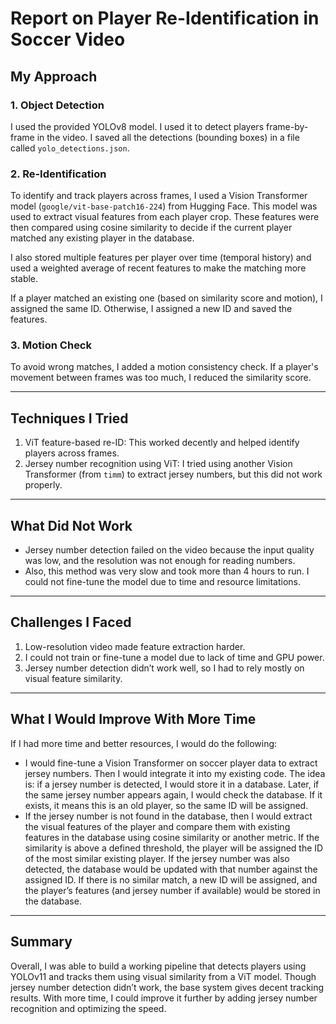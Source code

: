 # Report on Player Re-Identification in Soccer Video

## My Approach

### 1. Object Detection  
I used the provided YOLOv8 model. I used it to detect players frame-by-frame in the video. I saved all the detections (bounding boxes) in a file called `yolo_detections.json`.

### 2. Re-Identification  
To identify and track players across frames, I used a Vision Transformer model (`google/vit-base-patch16-224`) from Hugging Face. This model was used to extract visual features from each player crop. These features were then compared using cosine similarity to decide if the current player matched any existing player in the database.

I also stored multiple features per player over time (temporal history) and used a weighted average of recent features to make the matching more stable.

If a player matched an existing one (based on similarity score and motion), I assigned the same ID. Otherwise, I assigned a new ID and saved the features.

### 3. Motion Check  
To avoid wrong matches, I added a motion consistency check. If a player's movement between frames was too much, I reduced the similarity score.

---

## Techniques I Tried

1. ViT feature-based re-ID: This worked decently and helped identify players across frames.  
2. Jersey number recognition using ViT: I tried using another Vision Transformer (from `timm`) to extract jersey numbers, but this did not work properly.

---

## What Did Not Work

- Jersey number detection failed on the video because the input quality was low, and the resolution was not enough for reading numbers.  
- Also, this method was very slow and took more than 4 hours to run. I could not fine-tune the model due to time and resource limitations.

---

## Challenges I Faced

1. Low-resolution video made feature extraction harder.  
2. I could not train or fine-tune a model due to lack of time and GPU power.  
3. Jersey number detection didn’t work well, so I had to rely mostly on visual feature similarity.

---

## What I Would Improve With More Time

If I had more time and better resources, I would do the following:

- I would fine-tune a Vision Transformer on soccer player data to extract jersey numbers. Then I would integrate it into my existing code. The idea is: if a jersey number is detected, I would store it in a database. Later, if the same jersey number appears again, I would check the database. If it exists, it means this is an old player, so the same ID will be assigned.
- If the jersey number is not found in the database, then I would extract the visual features of the player and compare them with existing features in the database using cosine similarity or another metric. If the similarity is above a defined threshold, the player will be assigned the ID of the most similar existing player. If the jersey number was also detected, the database would be updated with that number against the assigned ID. If there is no similar match, a new ID will be assigned, and the player’s features (and jersey number if available) would be stored in the database.

---

## Summary

Overall, I was able to build a working pipeline that detects players using YOLOv11 and tracks them using visual similarity from a ViT model. Though jersey number detection didn’t work, the base system gives decent tracking results. With more time, I could improve it further by adding jersey number recognition and optimizing the speed.
